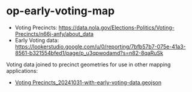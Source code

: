 # op-early-voting-map

- Voting Precincts: https://data.nola.gov/Elections-Politics/Voting-Precincts/n66j-anfy/about_data
- Early Voting data: https://lookerstudio.google.com/u/0/reporting/7bfb57b7-075e-41a3-8561-b321554bfed1/page/p_u3qpwodamd?s=n82-8qaRuSk

Voting data joined to precinct geometries for use in other mapping applications:

- [Voting Precincts_20241031-with-early-voting-data.geojson](https://raw.githubusercontent.com/mradamcox/op-early-voting-map/main/Voting%20Precincts_20241031-with-early-voting-data.geojson)